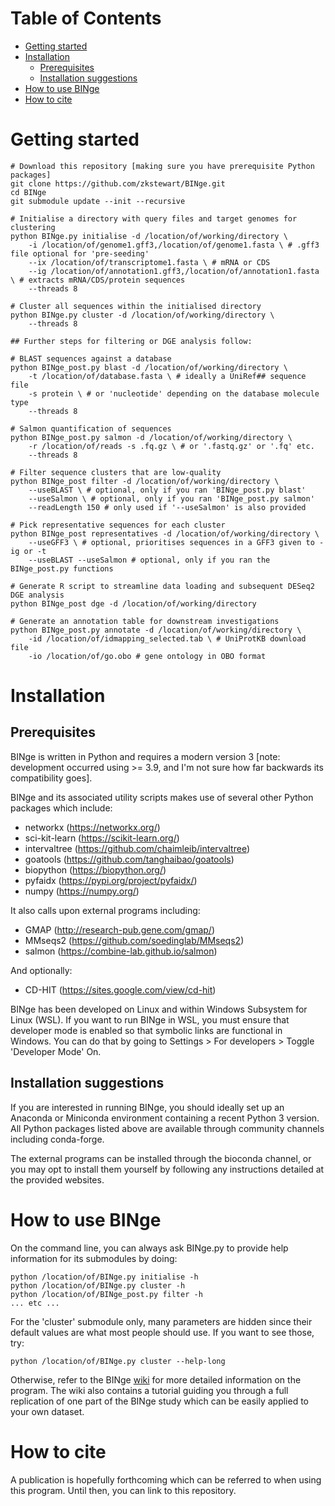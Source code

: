 # Table of Contents
- [Getting started](#getting-started)
- [Installation](#installation)
  - [Prerequisites](#prerequisites)
  - [Installation suggestions](#installation-suggestions)
- [How to use BINge](#how-to-use-binge)
- [How to cite](#how-to-cite)

# Getting started
```
# Download this repository [making sure you have prerequisite Python packages]
git clone https://github.com/zkstewart/BINge.git
cd BINge
git submodule update --init --recursive

# Initialise a directory with query files and target genomes for clustering
python BINge.py initialise -d /location/of/working/directory \
    -i /location/of/genome1.gff3,/location/of/genome1.fasta \ # .gff3 file optional for 'pre-seeding'
    --ix /location/of/transcriptome1.fasta \ # mRNA or CDS
    --ig /location/of/annotation1.gff3,/location/of/annotation1.fasta \ # extracts mRNA/CDS/protein sequences
    --threads 8

# Cluster all sequences within the initialised directory
python BINge.py cluster -d /location/of/working/directory \
    --threads 8

## Further steps for filtering or DGE analysis follow:

# BLAST sequences against a database
python BINge_post.py blast -d /location/of/working/directory \
    -t /location/of/database.fasta \ # ideally a UniRef## sequence file
    -s protein \ # or 'nucleotide' depending on the database molecule type
    --threads 8

# Salmon quantification of sequences
python BINge_post.py salmon -d /location/of/working/directory \
    -r /location/of/reads -s .fq.gz \ # or '.fastq.gz' or '.fq' etc.
    --threads 8

# Filter sequence clusters that are low-quality
python BINge_post filter -d /location/of/working/directory \
    --useBLAST \ # optional, only if you ran 'BINge_post.py blast'
    --useSalmon \ # optional, only if you ran 'BINge_post.py salmon'
    --readLength 150 # only used if '--useSalmon' is also provided

# Pick representative sequences for each cluster
python BINge_post representatives -d /location/of/working/directory \
    --useGFF3 \ # optional, prioritises sequences in a GFF3 given to -ig or -t
    --useBLAST --useSalmon # optional, only if you ran the BINge_post.py functions

# Generate R script to streamline data loading and subsequent DESeq2 DGE analysis
python BINge_post dge -d /location/of/working/directory

# Generate an annotation table for downstream investigations
python BINge_post.py annotate -d /location/of/working/directory \
    -id /location/of/idmapping_selected.tab \ # UniProtKB download file
    -io /location/of/go.obo # gene ontology in OBO format
```

# Installation
## Prerequisites
BINge is written in Python and requires a modern version 3 [note: development occurred using >= 3.9, and I'm not sure how far backwards its compatibility goes].

BINge and its associated utility scripts makes use of several other Python packages which include:
- networkx (https://networkx.org/)
- sci-kit-learn (https://scikit-learn.org/)
- intervaltree (https://github.com/chaimleib/intervaltree)
- goatools (https://github.com/tanghaibao/goatools)
- biopython (https://biopython.org/)
- pyfaidx (https://pypi.org/project/pyfaidx/)
- numpy (https://numpy.org/)

It also calls upon external programs including:
- GMAP (http://research-pub.gene.com/gmap/)
- MMseqs2 (https://github.com/soedinglab/MMseqs2)
- salmon (https://combine-lab.github.io/salmon)

And optionally:
- CD-HIT (https://sites.google.com/view/cd-hit)

BINge has been developed on Linux and within Windows Subsystem for Linux (WSL). If you want to run BINge in WSL, you must ensure that developer mode is enabled so that symbolic links are functional in Windows.
You can do that by going to Settings > For developers > Toggle 'Developer Mode' On.

## Installation suggestions
If you are interested in running BINge, you should ideally set up an Anaconda or Miniconda environment containing a recent Python 3 version. All Python packages listed above are available through community channels including conda-forge.

The external programs can be installed through the bioconda channel, or you may opt to install them yourself by following any instructions detailed at the provided websites.

# How to use BINge
On the command line, you can always ask BINge.py to provide help information for its submodules by doing:

```
python /location/of/BINge.py initialise -h
python /location/of/BINge.py cluster -h
python /location/of/BINge_post.py filter -h
... etc ...
```

For the 'cluster' submodule only, many parameters are hidden since their default values are what most people should use. If you want to see those, try:

`python /location/of/BINge.py cluster --help-long`

Otherwise, refer to the BINge [wiki](https://github.com/zkstewart/BINge/wiki) for more detailed information on the program. The wiki also contains a tutorial guiding you through a full replication of one part of the BINge study which can be easily applied to your own dataset.

# How to cite
A publication is hopefully forthcoming which can be referred to when using this program. Until then, you can link to this repository.
